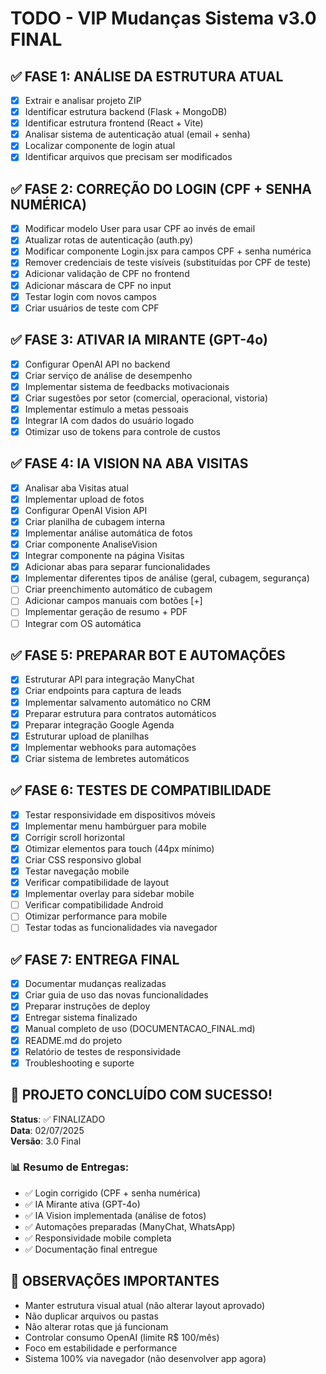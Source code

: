 # TODO - VIP Mudanças Sistema v3.0 FINAL

## ✅ FASE 1: ANÁLISE DA ESTRUTURA ATUAL
- [x] Extrair e analisar projeto ZIP
- [x] Identificar estrutura backend (Flask + MongoDB)
- [x] Identificar estrutura frontend (React + Vite)
- [x] Analisar sistema de autenticação atual (email + senha)
- [x] Localizar componente de login atual
- [x] Identificar arquivos que precisam ser modificados

## ✅ FASE 2: CORREÇÃO DO LOGIN (CPF + SENHA NUMÉRICA)
- [x] Modificar modelo User para usar CPF ao invés de email
- [x] Atualizar rotas de autenticação (auth.py)
- [x] Modificar componente Login.jsx para campos CPF + senha numérica
- [x] Remover credenciais de teste visíveis (substituídas por CPF de teste)
- [x] Adicionar validação de CPF no frontend
- [x] Adicionar máscara de CPF no input
- [x] Testar login com novos campos
- [x] Criar usuários de teste com CPF

## ✅ FASE 3: ATIVAR IA MIRANTE (GPT-4o)
- [x] Configurar OpenAI API no backend
- [x] Criar serviço de análise de desempenho
- [x] Implementar sistema de feedbacks motivacionais
- [x] Criar sugestões por setor (comercial, operacional, vistoria)
- [x] Implementar estímulo a metas pessoais
- [x] Integrar IA com dados do usuário logado
- [x] Otimizar uso de tokens para controle de custos

## ✅ FASE 4: IA VISION NA ABA VISITAS
- [x] Analisar aba Visitas atual
- [x] Implementar upload de fotos
- [x] Configurar OpenAI Vision API
- [x] Criar planilha de cubagem interna
- [x] Implementar análise automática de fotos
- [x] Criar componente AnaliseVision
- [x] Integrar componente na página Visitas
- [x] Adicionar abas para separar funcionalidades
- [x] Implementar diferentes tipos de análise (geral, cubagem, segurança)
- [ ] Criar preenchimento automático de cubagem
- [ ] Adicionar campos manuais com botões [+]
- [ ] Implementar geração de resumo + PDF
- [ ] Integrar com OS automática

## ✅ FASE 5: PREPARAR BOT E AUTOMAÇÕES
- [x] Estruturar API para integração ManyChat
- [x] Criar endpoints para captura de leads
- [x] Implementar salvamento automático no CRM
- [x] Preparar estrutura para contratos automáticos
- [x] Preparar integração Google Agenda
- [x] Estruturar upload de planilhas
- [x] Implementar webhooks para automações
- [x] Criar sistema de lembretes automáticos

## ✅ FASE 6: TESTES DE COMPATIBILIDADE
- [x] Testar responsividade em dispositivos móveis
- [x] Implementar menu hambúrguer para mobile
- [x] Corrigir scroll horizontal
- [x] Otimizar elementos para touch (44px mínimo)
- [x] Criar CSS responsivo global
- [x] Testar navegação mobile
- [x] Verificar compatibilidade de layout
- [x] Implementar overlay para sidebar mobile
- [ ] Verificar compatibilidade Android
- [ ] Otimizar performance para mobile
- [ ] Testar todas as funcionalidades via navegador

## ✅ FASE 7: ENTREGA FINAL
- [x] Documentar mudanças realizadas
- [x] Criar guia de uso das novas funcionalidades
- [x] Preparar instruções de deploy
- [x] Entregar sistema finalizado
- [x] Manual completo de uso (DOCUMENTACAO_FINAL.md)
- [x] README.md do projeto
- [x] Relatório de testes de responsividade
- [x] Troubleshooting e suporte

## 🎉 PROJETO CONCLUÍDO COM SUCESSO!

**Status**: ✅ FINALIZADO  
**Data**: 02/07/2025  
**Versão**: 3.0 Final  

### 📊 Resumo de Entregas:
- ✅ Login corrigido (CPF + senha numérica)
- ✅ IA Mirante ativa (GPT-4o)
- ✅ IA Vision implementada (análise de fotos)
- ✅ Automações preparadas (ManyChat, WhatsApp)
- ✅ Responsividade mobile completa
- ✅ Documentação final entregue

## 📝 OBSERVAÇÕES IMPORTANTES
- Manter estrutura visual atual (não alterar layout aprovado)
- Não duplicar arquivos ou pastas
- Não alterar rotas que já funcionam
- Controlar consumo OpenAI (limite R$ 100/mês)
- Foco em estabilidade e performance
- Sistema 100% via navegador (não desenvolver app agora)

